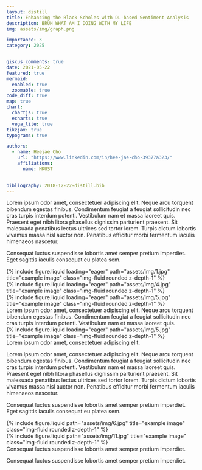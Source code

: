 ```yaml
---
layout: distill
title: Enhancing the Black Scholes with DL-based Sentiment Analysis
description: BRUH WHAT AM I DOING WITH MY LIFE
img: assets/img/graph.png

importance: 3
category: 2025


giscus_comments: true
date: 2021-05-22
featured: true
mermaid:
  enabled: true
  zoomable: true
code_diff: true
map: true
chart:
  chartjs: true
  echarts: true
  vega_lite: true
tikzjax: true
typograms: true

authors:
  - name: Heejae Cho
    url: "https://www.linkedin.com/in/hee-jae-cho-39377a323/"
    affiliations:
      name: HKUST
 

bibliography: 2018-12-22-distill.bib
---
```


Lorem ipsum odor amet, consectetuer adipiscing elit. Neque arcu torquent bibendum egestas finibus. Condimentum feugiat a feugiat sollicitudin nec cras turpis interdum potenti. Vestibulum nam et massa laoreet quis. Praesent eget nibh litora phasellus dignissim parturient praesent. Sit malesuada penatibus lectus ultrices sed tortor lorem. Turpis dictum lobortis vivamus massa nisl auctor non. Penatibus efficitur morbi fermentum iaculis himenaeos nascetur.

Consequat luctus suspendisse lobortis amet semper pretium imperdiet. Eget sagittis iaculis consequat eu platea sem. 

  

<div class="row">
    <div class="col-sm mt-3 mt-md-0">
        {% include figure.liquid loading="eager" path="assets/img/1.jpg" title="example image" class="img-fluid rounded z-depth-1" %}
    </div>
    <div class="col-sm mt-3 mt-md-0">
        {% include figure.liquid loading="eager" path="assets/img/4.jpg" title="example image" class="img-fluid rounded z-depth-1" %}
    </div>
    <div class="col-sm mt-3 mt-md-0">
        {% include figure.liquid loading="eager" path="assets/img/5.jpg" title="example image" class="img-fluid rounded z-depth-1" %}
    </div>
</div>
<div class="caption">
    Lorem ipsum odor amet, consectetuer adipiscing elit. Neque arcu torquent bibendum egestas finibus. Condimentum feugiat a feugiat sollicitudin nec cras turpis interdum potenti. Vestibulum nam et massa laoreet quis. 
</div>
<div class="row">
    <div class="col-sm mt-3 mt-md-0">
        {% include figure.liquid loading="eager" path="assets/img/5.jpg" title="example image" class="img-fluid rounded z-depth-1" %}
    </div>
</div>
<div class="caption">
    Lorem ipsum odor amet, consectetuer adipiscing elit. 
</div>

Lorem ipsum odor amet, consectetuer adipiscing elit. Neque arcu torquent bibendum egestas finibus. Condimentum feugiat a feugiat sollicitudin nec cras turpis interdum potenti. Vestibulum nam et massa laoreet quis. Praesent eget nibh litora phasellus dignissim parturient praesent. Sit malesuada penatibus lectus ultrices sed tortor lorem. Turpis dictum lobortis vivamus massa nisl auctor non. Penatibus efficitur morbi fermentum iaculis himenaeos nascetur.

Consequat luctus suspendisse lobortis amet semper pretium imperdiet. Eget sagittis iaculis consequat eu platea sem. 

<div class="row justify-content-sm-center">
    <div class="col-sm-8 mt-3 mt-md-0">
        {% include figure.liquid path="assets/img/6.jpg" title="example image" class="img-fluid rounded z-depth-1" %}
    </div>
    <div class="col-sm-4 mt-3 mt-md-0">
        {% include figure.liquid path="assets/img/11.jpg" title="example image" class="img-fluid rounded z-depth-1" %}
    </div>
</div>
<div class="caption">
    Consequat luctus suspendisse lobortis amet semper pretium imperdiet.
</div>

Consequat luctus suspendisse lobortis amet semper pretium imperdiet.


